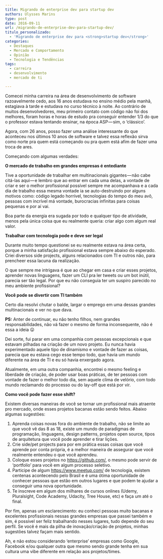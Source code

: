 ```yaml
---
title: Migrando de enterprise dev para startup dev
authors: Ulysses Marins
type: post
date: 2016-09-11
url: /migrando-de-enterprise-dev-para-startup-dev/
titulo_personalizado:
  - 'Migrando de enterprise dev para <strong>startup dev</strong>'
categories:
  - Destaques
  - Mercado e Comportamento
  - Opinião
  - Tecnologia e Tendências
tags:
  - carreira
  - desenvolvimento
  - mercado de ti

---
```

Comecei minha carreira na área de desenvolvimento de software razoavelmente cedo, aos 16 anos estudava no ensino médio pela manhã, estagiava à tarde e estudava no curso técnico à noite. Ao contrário de muitos desenvolvedores, meu primeiro contato com código não foi dos melhores, foram horas e horas de estudo pra conseguir entender 1/3 do que o professor estava tentando ensinar, na época ASP — sim, o ‘clássico’.

Agora, com 26 anos, posso fazer uma análise interessante do que aconteceu nos últimos 10 anos de software e talvez essa reflexão sirva como norte pra quem está começando ou pra quem está afim de fazer uma troca de ares.

Começando com algumas verdades:

<strong class="markup--strong markup--p-strong">O mercado de trabalho em grandes empresas é entediante</strong>

Tive a oportunidade de trabalhar em multinacionais gigantes — não cabe citá-las aqui — e lembro que ao entrar em cada uma delas, a vontade de criar e ser o melhor profissional possível sempre me acompanhava e a cada dia de trabalho essa mesma vontade ia se auto-destruindo por alguns motivos como: código legado horrível, tecnologias do tempo do meu avô, pessoas com incrível má vontade, burocracias infinitas para coisas pequenas e por aí vai.

Boa parte da energia era sugada por todo e qualquer tipo de atividade, menos pela única coisa que eu realmente queria: criar algo com algum real valor.

<strong class="markup--strong markup--p-strong">Trabalhar com tecnologia pode e deve ser legal</strong>

Durante muito tempo questionei se eu realmente estava na área certa, porque a minha satisfação profissional estava sempre abaixo do esperado. Criei diversos side projects, alguns relacionados com TI e outros não, para prencheer essa lacuna da realização.

O que sempre me intrigava é que ao chegar em casa e criar esses projetos, aprender novas linguagens, fazer um CLI pra ler tweets ou um bot inútil, parecia ser tão legal. Por que eu não conseguia ter um suspiro parecido no meu ambiente profissional?

<strong class="markup--strong markup--p-strong">Você pode se divertir com TI também</strong>

Certo dia resolvi chutar o balde, largar o emprego em uma dessas grandes multinacionais e ver no que dava.

<strong class="markup--strong markup--p-strong">PS:</strong> Anter de continuar, eu não tenho filhos, nem grandes responsabilidades, não vá fazer o mesmo de forma inconsequente, não é essa a ideia 😛

Dei sorte, fui parar em uma companhia com pessoas excepcionais e que estavam pilhadas na criação de um novo projeto. Eu nunca havia experimentado aquele tipo de dinamismo e vontade de fazer as coisas, parecia que eu estava cego esse tempo todo, que havia um mundo diferente na área de TI e eu só havia enxergado agora.

Atualmente, em uma outra companhia, encontrei o mesmo feeling e liberdade de criação, de poder usar boas práticas, de ter pessoas com vontade de fazer o melhor todo dia, sem aquele clima de velório, com todo mundo reclamando do processo ou do lay-off que está por vir.

<strong class="markup--strong markup--p-strong">Como você pode fazer esse shift?</strong>

Existem diversas maneiras de você se tornar um profissional mais atraente pro mercado, onde esses projetos bacanas estão sendo feitos. Abaixo algumas sugestões:

  1. Aprenda coisas novas fora do ambiente de trabalho, não se limite ao que você vê das 8 as 18, existe um mundo de paradigmas de programação, linguagens, design patterns, projetos open source, tipos de arquitetura que você pode aprender e tirar lições.
  2. Crie side/pet projects para por em prática essas coisas que você aprende por conta própria, é a melhor maneira de assegurar que você realmente entendeu o que você aprendeu.
  3. Coloque esses projetos no <a class="markup--anchor markup--li-anchor" href="https://github.com/" target="_blank" rel="nofollow">https://github.com/</a>, o mesmo pode servir de ‘portfolio’ para você em algum processo seletivo.
  4. Participe de algum <a class="markup--anchor markup--li-anchor" href="https://www.meetup.com/" target="_blank" rel="nofollow">https://www.meetup.com/</a> de tecnologia, existem centenas acontecendo pelo Brasil e é uma ótima oportunidade de conhecer pessoas que estão em outros lugares e que podem te ajudar a conseguir uma nova oportunidade.
  5. Te inscreve em algum dos milhares de cursos onlines (Udemy, Pluralsight, Code Academy, Udacity, Tree House, etc) e faça um até o final.

Por fim, apenas um esclarecimento: eu conheci pessoas muito bacanas e excelentes profissionais nessas grandes empresas que passei também e sim, é possível ser feliz trabalhando nesses lugares, tudo depende do seu perfil. Se você é mais da pilha de inovação/criação de projetos, minhas sugestões talvez façam mais sentido.

Ah, e não estou considerando ‘enterprise’ empresas como Google, Facebook e/ou qualquer outra que mesmo sendo grande tenha em sua cultura uma vibe diferente em relação aos projetos/times.